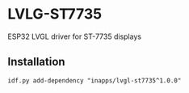 # LVLG-ST7735

ESP32 LVGL driver for ST-7735 displays

## Installation

``
idf.py add-dependency "inapps/lvgl-st7735^1.0.0"
``